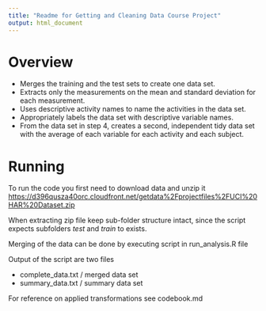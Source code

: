 ```yaml
---
title: "Readme for Getting and Cleaning Data Course Project"
output: html_document
---
```

# Overview
* Merges the training and the test sets to create one data set.
* Extracts only the measurements on the mean and standard deviation for each measurement. 
* Uses descriptive activity names to name the activities in the data set.
* Appropriately labels the data set with descriptive variable names. 
* From the data set in step 4, creates a second, independent tidy data set with the average of each variable for each activity and each subject.


# Running
To run the code you first need to download data and unzip it
https://d396qusza40orc.cloudfront.net/getdata%2Fprojectfiles%2FUCI%20HAR%20Dataset.zip 

When extracting zip file keep sub-folder structure intact, since the script expects subfolders *test* and *train* to exists.

Merging of the data can be done by executing script in run_analysis.R file

Output of the script are two files

* complete_data.txt / merged data set
* summary_data.txt / summary data set

For reference on applied transformations see codebook.md

